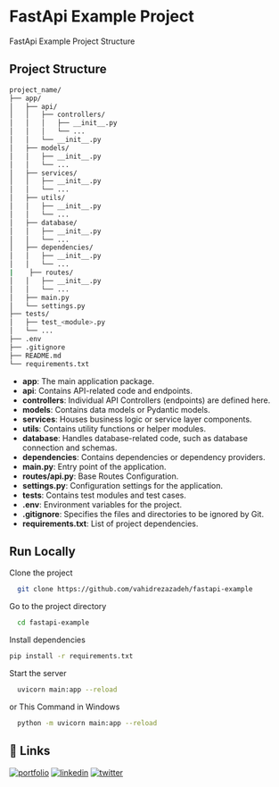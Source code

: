 
# FastApi Example Project

FastApi Example Project Structure

## Project Structure

```bash
project_name/
├── app/ 
│   ├── api/
│   │   ├── controllers/
│   │   │   ├── __init__.py
│   │   │   └── ...
│   │   └── __init__.py
│   ├── models/
│   │   ├── __init__.py
│   │   └── ...
│   ├── services/
│   │   ├── __init__.py
│   │   └── ...
│   ├── utils/
│   │   ├── __init__.py
│   │   └── ...
│   ├── database/
│   │   ├── __init__.py
│   │   └── ...
│   ├── dependencies/
│   │   ├── __init__.py
│   │   └── ...
|    ├── routes/
│   │   ├── __init__.py
│   │   └── ...
│   ├── main.py
│   └── settings.py
├── tests/
│   ├── test_<module>.py
│   └── ...
├── .env
├── .gitignore
├── README.md
└── requirements.txt
```


- **app**: The main application package.
-    **api**: Contains API-related code and endpoints.
-    **controllers**: Individual API Controllers (endpoints) are defined here.
-    **models**: Contains data models or Pydantic models.
-    **services**: Houses business logic or service layer components.
-    **utils**: Contains utility functions or helper modules.
-    **database**: Handles database-related code, such as database connection and schemas.
-    **dependencies**: Contains dependencies or dependency providers.
-    **main.py**: Entry point of the application.
-    **routes/api.py**: Base Routes Configuration.
-    **settings.py**: Configuration settings for the application.
-    **tests**: Contains test modules and test cases.
-    **.env**: Environment variables for the project.
-    **.gitignore**: Specifies the files and directories to be ignored by Git.
-    **requirements.txt**: List of project dependencies.


## Run Locally

Clone the project

```bash
  git clone https://github.com/vahidrezazadeh/fastapi-example
```

Go to the project directory

```bash
  cd fastapi-example
```

Install dependencies

```bash
pip install -r requirements.txt
```

Start the server

```bash
  uvicorn main:app --reload
```

or This Command in Windows

```bash
  python -m uvicorn main:app --reload
```


## 🔗 Links
[![portfolio](https://img.shields.io/badge/my_portfolio-000?style=for-the-badge&logo=ko-fi&logoColor=white)](https://vahidrezazadeh.github.io/)
[![linkedin](https://img.shields.io/badge/linkedin-0A66C2?style=for-the-badge&logo=linkedin&logoColor=white)](https://www.linkedin.com/in/vahidrezazadeh/)
[![twitter](https://img.shields.io/badge/twitter-1DA1F2?style=for-the-badge&logo=twitter&logoColor=white)](https://twitter.com/vahdirezazadeh5)

